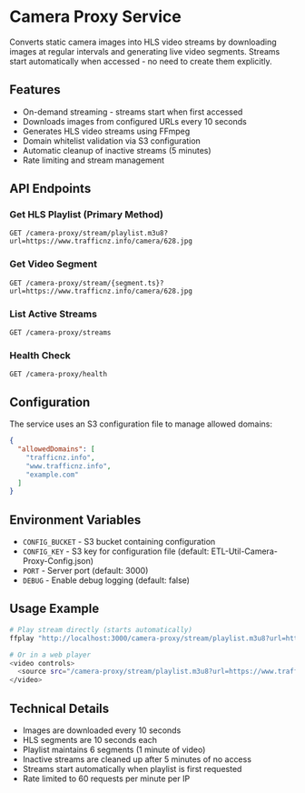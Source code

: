 # Camera Proxy Service

Converts static camera images into HLS video streams by downloading images at regular intervals and generating live video segments. Streams start automatically when accessed - no need to create them explicitly.

## Features

- On-demand streaming - streams start when first accessed
- Downloads images from configured URLs every 10 seconds
- Generates HLS video streams using FFmpeg
- Domain whitelist validation via S3 configuration
- Automatic cleanup of inactive streams (5 minutes)
- Rate limiting and stream management

## API Endpoints

### Get HLS Playlist (Primary Method)
```
GET /camera-proxy/stream/playlist.m3u8?url=https://www.trafficnz.info/camera/628.jpg
```

### Get Video Segment
```
GET /camera-proxy/stream/{segment.ts}?url=https://www.trafficnz.info/camera/628.jpg
```

### List Active Streams
```
GET /camera-proxy/streams
```

### Health Check
```
GET /camera-proxy/health
```

## Configuration

The service uses an S3 configuration file to manage allowed domains:

```json
{
  "allowedDomains": [
    "trafficnz.info",
    "www.trafficnz.info",
    "example.com"
  ]
}
```

## Environment Variables

- `CONFIG_BUCKET` - S3 bucket containing configuration
- `CONFIG_KEY` - S3 key for configuration file (default: ETL-Util-Camera-Proxy-Config.json)
- `PORT` - Server port (default: 3000)
- `DEBUG` - Enable debug logging (default: false)

## Usage Example

```bash
# Play stream directly (starts automatically)
ffplay "http://localhost:3000/camera-proxy/stream/playlist.m3u8?url=https://www.trafficnz.info/camera/628.jpg"

# Or in a web player
<video controls>
  <source src="/camera-proxy/stream/playlist.m3u8?url=https://www.trafficnz.info/camera/628.jpg" type="application/vnd.apple.mpegurl">
</video>
```

## Technical Details

- Images are downloaded every 10 seconds
- HLS segments are 10 seconds each
- Playlist maintains 6 segments (1 minute of video)
- Inactive streams are cleaned up after 5 minutes of no access
- Streams start automatically when playlist is first requested
- Rate limited to 60 requests per minute per IP